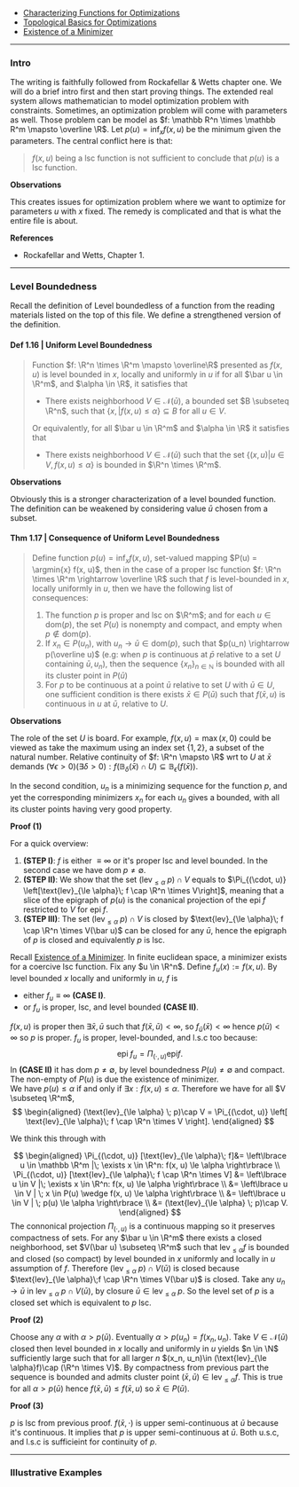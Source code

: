 - [Characterizing Functions for Optimizations](Characterizing%20Functions%20for%20Optimizations.md)
- [Topological Basics for Optimizations](Topological%20Basics%20for%20Optimizations.md)
- [Existence of a Minimizer](Existence%20of%20a%20Minimizer.md)

---
### **Intro**

The writing is faithfully followed from Rockafellar & Wetts chapter one. 
We will do a brief intro first and then start proving things. 
The extended real system allows mathematician to model optimization problem with constraints. 
Sometimes, an optimization problem will come with parameters as well. 
Those problem can be model as $f: \mathbb R^n \times \mathbb R^m \mapsto \overline \R$. 
Let $p(u) = \inf_x f(x, u)$  be the minimum given the parameters. 
The central conflict here is that: 
> $f(x, u)$ being a lsc function is not sufficient to conclude that $p(u)$ is a lsc function. 

**Observations**

This creates issues for optimization problem where we want to optimize for parameters $u$ with $x$ fixed. 
The remedy is complicated and that is what the entire file is about. 

**References**
- Rockafellar and Wetts, Chapter 1.

---
### **Level Boundedness**

Recall the definition of Level boundedless of a function from the reading materials listed on the top of this file. 
We define a strengthened version of the definition. 

#### **Def 1.16 | Uniform Level Boundedness**
> Function $f: \R^n \times \R^m \mapsto \overline\R$ presented as $f(x, u)$ is level bounded in $x$, locally and uniformly in $u$ if for all $\bar u \in \R^m$, and $\alpha \in \R$, it satisfies that 
> *  There exists neighborhood $V \in \mathcal N(\bar u)$, a bounded set $B \subseteq \R^n$, such that $\{x, | f(x, u) \le \alpha\}\subseteq B$ for all $u \in V$. 
>
> Or equivalently, for all $\bar u \in \R^m$ and $\alpha \in \R$ it satisfies that 
> * There exists neighborhood $V \in \mathcal N(\bar u)$ such that the set $\{(x, u) | u \in V, f(x, u) \le \alpha\}$ is bounded in $\R^n \times \R^m$. 


**Observations**

Obviously this is a stronger characterization of a level bounded function. 
The definition can be weakened by considering value $\bar u$ chosen from a subset. 

#### **Thm 1.17 | Consequence of Uniform Level Boundedness**
> Define function $p(u) = \inf_x f(x, u)$, set-valued mapping $P(u) = \argmin{x} f(x, u)$, then in the case of a proper lsc function $f: \R^n \times \R^m \rightarrow \overline \R$ such that $f$ is level-bounded in $x$, locally uniformly in $u$, then we have the following list of consequences: 
> 
> 1. The function $p$ is proper and lsc on $\R^m$; and for each $u\in \text{dom}(p)$, the set $P(u)$ is nonempty and compact, and empty when $p\not \in \text{dom}(p)$. 
> 2. If $x_n \in P(u_n)$, with $u_n\rightarrow \bar u \in \text{dom}(p)$, such that $p(u_n) \rightarrow p(\overline u)$ (e.g: when $p$ is continuous at $\bar p$ relative to a set $U$ containing $\bar u, u_n$), then the sequence $\{x_n\}_{n\in \mathbb N}$ is bounded with all its cluster point in $P(\bar u)$
> 3. For $p$ to be continuous at a point $\bar u$ relative to set $U$ with $\bar u \in U$, one sufficient condition is there exists $\bar x \in P(\bar u)$ such that $f(\bar x, u)$ is continuous in $u$ at $\bar u$, relative to $U$. 

**Observations**

The role of the set $U$ is board. For example, $f(x, u) = \max(x, 0)$ could be viewed as take the maximum using an index set $\{1, 2\}$, a subset of the natural number. 
Relative continuity of $f: \R^n \mapsto \R$ wrt to $U$ at $\bar x$ demands $(\forall \epsilon > 0)(\exists \delta > 0): f(\mathbb B_\delta(\bar x)\cap U) \subseteq \mathbb B_\epsilon(f(\bar x))$. 

In the second condition, $u_n$ is a minimizing sequence for the function $p$, and yet the corresponding minimizers $x_n$ for each $u_n$ gives a bounded, with all its cluster points having very good property. 

**Proof (1)**

For a quick overview: 
1. **(STEP I)**: $f$ is either $\equiv \infty$ or it's proper lsc and level bounded. In the second case we have $\text{dom}\; p \neq \emptyset$. 
2. **(STEP II)**: We show that the set $(\text{lev}_{\le \alpha} \; p)\cap V$ equals to $\Pi_{(\cdot, u)} \left[\text{lev}_{\le \alpha}\; f \cap \R^n \times V\right]$, meaning that a slice of the epigraph of $p(u)$ is the conanical projection of the $\text{epi}\; f$ restricted to $V$ for $\text{epi}\; f$. 
3. **(STEP III)**: The set $(\text{lev}_{\le \alpha} \; p)\cap V$ is closed by $\text{lev}_{\le \alpha}\; f \cap \R^n \times V(\bar u)$ can be closed for any $\bar u$, hence the epigraph of $p$ is closed and equivalently $p$ is lsc. 

Recall [Existence of a Minimizer](Existence%20of%20a%20Minimizer.md). 
In finite euclidean space, a minimizer exists for a coercive lsc function. 
Fix any $u \in \R^n$. 
Define $f_u(x) := f(x, u)$.
By level bounded $x$ locally and uniformly in $u$, $f$ is
* either $f_u \equiv \infty$ **(CASE I)**. 
* or $f_u$ is proper, lsc, and level bounded **(CASE II)**. 
 
 $f(x, u)$ is proper then $\exists \bar x, \bar u$ such that $f(\bar x,\bar u) < \infty$, so $f_{\bar u}(\bar x) < \infty$ hence $p(\bar u) < \infty$ so $p$ is proper. 
$f_u$ is proper, level-bounded, and l.s.c too because:
$$
\text{epi}\;f_u =\Pi_{(\cdot, u)}\text{epi}f. 
$$ 
In **(CASE II)** it has $\text{dom}\; p \neq \emptyset$, by level boundedness $P(u) \neq \emptyset$ and compact. 
The non-empty of $P(u)$ is due the existence of minimizer.  
We have $p(u) \le \alpha$ if and only if $\exists x: f(x, u) \le \alpha$. 
Therefore we have for all $V \subseteq \R^m$, 
$$
\begin{aligned}
    (\text{lev}_{\le \alpha} \; p)\cap V
    = 
    \Pi_{(\cdot, u)} \left[
        \text{lev}_{\le \alpha}\; f 
        \cap \R^n \times V
    \right]. 
\end{aligned}
$$

We think this through with 

$$
\begin{aligned}
    \Pi_{(\cdot, u)} [\text{lev}_{\le \alpha}\; f]&= 
    \left\lbrace
        u \in \mathbb \R^m |\; 
        \exists x \in \R^n: f(x, u) \le \alpha
    \right\rbrace
    \\
    \Pi_{(\cdot, u)} [\text{lev}_{\le \alpha}\; f \cap 
    \R^n \times V]
    &= 
    \left\lbrace
        u \in V |\; 
        \exists x \in \R^n: f(x, u) \le \alpha
    \right\rbrace
    \\
    &= 
    \left\lbrace
        u \in V | \; 
        x \in P(u) \wedge f(x, u) \le \alpha
    \right\rbrace
    \\
    &= 
    \left\lbrace
        u \in V | \;  p(u) \le \alpha
    \right\rbrace
    \\
    &= 
    (\text{lev}_{\le \alpha} \; p)\cap V. 
\end{aligned}
$$
The connonical projection $\Pi_{(\cdot, u)}$ is a continuous mapping so it preserves compactness of sets. 
For any $\bar u \in \R^m$ there exists a closed neighborhood, set $V(\bar u) \subseteq \R^m$ such that $\text{lev}_{\le \alpha} f$ is bounded and closed (so compact) by level bounded in $x$ uniformly and locally in $u$ assumption of $f$. 
Therefore $(\text{lev}_{\le \alpha} \; p)\cap V(\bar u)$ is closed because $\text{lev}_{\le \alpha}\;f \cap \R^n \times V(\bar u)$ is closed. 
Take any $u_n \rightarrow \bar u$ in $\text{lev}_{\le \alpha} \; p \cap V(\bar u)$, by closure $\bar u \in \text{lev}_{\le \alpha} \; p$. 
So the level set of $p$ is a closed set which is equivalent to $p$ lsc. 

**Proof (2)**

Choose any $\alpha$ with $\alpha > p(\bar u)$. 
Eventually $\alpha > p(u_n) = f(x_n, u_n)$. 
Take $V \in \mathcal N(\bar u)$ closed then level bounded in $x$ locally and uniformly in $u$ yields $n \in \N$ sufficiently large such that for all larger $n$ $(x_n, u_n)\in (\text{lev}_{\le \alpha}f)\cap (\R^n \times V)$. 
By compactness from previous part the sequence is bounded and admits cluster point $(\bar x, \bar u)\in \text{lev}_{\le \alpha}f$. 
This is true for all $\alpha > p(\bar u)$ hence $f(\bar x, \bar u) \le f(\bar x, u)$ so $\bar x \in P(\bar u)$. 

**Proof (3)**

$p$ is lsc from previous proof.
$f(\bar x, \cdot)$  is upper semi-continuous at $\bar u$ because it's continuous. 
It implies that $p$ is upper semi-continuous at $\bar u$. 
Both u.s.c, and l.s.c is sufficieint for continuity of $p$. 


---
### **Illustrative Examples**



